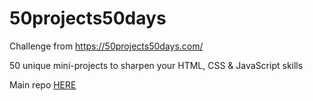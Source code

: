 # 50projects50days
Challenge from https://50projects50days.com/

50 unique mini-projects to sharpen your HTML, CSS & JavaScript skills

Main repo [HERE](https://github.com/bradtraversy/50projects50days)
